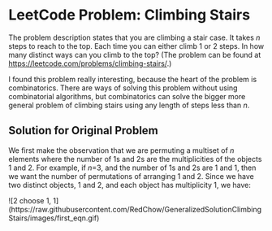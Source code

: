 <h1>LeetCode Problem: Climbing Stairs</h1>
<p>
The problem description states that you are climbing a stair case. It takes <i>n</i> steps to reach to the top.
Each time you can either climb 1 or 2 steps. 
In how many distinct ways can you climb to the top?
(The problem can be found at <a href="https://leetcode.com/problems/climbing-stairs/">https://leetcode.com/problems/climbing-stairs/</a>.)
</p>

<p>
I found this problem really interesting, because the heart of the problem is combinatorics.
There are ways of solving this problem without using combinatorial algorithms, but combinatorics can solve the bigger more general problem of
climbing stairs using any length of steps less than <i>n</i>.
</p>
<h2>Solution for Original Problem</h2>
<p>
We first make the observation that we are permuting a multiset of <i>n</i> elements where the number of 1s and 2s are the multiplicities of the objects 1 and 2.
For example, if <i>n</i>=3, and the number of 1s and 2s are 1 and 1, then we want the number of permutations of arranging 1 and 2.
Since we have two distinct objects, 1 and 2, and each object has multiplicity 1, we have:
  </p>
![2 choose 1, 1](https://raw.githubusercontent.com/RedChow/GeneralizedSolutionClimbingStairs/images/first_eqn.gif)

